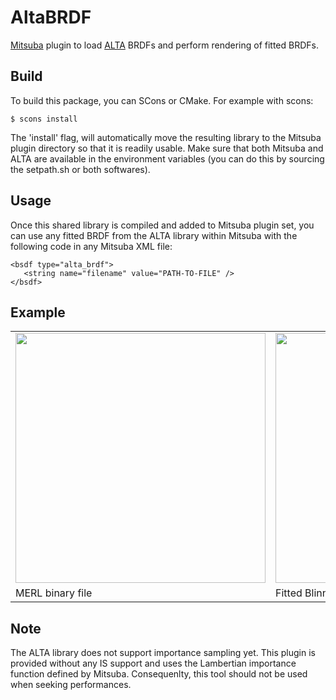 AltaBRDF
========

[Mitsuba](http://http://mitsuba-renderer.org/) plugin to load [ALTA](http://alta.gforge.inria.fr/) BRDFs and perform rendering of fitted BRDFs.

## Build

To build this package, you can SCons or CMake. For example with scons:

    $ scons install

The 'install' flag, will automatically move the resulting library to the Mitsuba plugin directory so that it is readily usable. Make sure that both Mitsuba and ALTA are available in the environment variables (you can do this by sourcing the setpath.sh or both softwares).

## Usage

Once this shared library is compiled and added to Mitsuba plugin set, you can use any fitted BRDF from the ALTA library within Mitsuba with the following code in any Mitsuba XML file:

    <bsdf type="alta_brdf">
       <string name="filename" value="PATH-TO-FILE" />
    </bsdf>


## Example


<table>
<tr>
<td><img width="400px" src="https://raw.githubusercontent.com/belcour/AltaBRDF/master/matpreview-merl.png"/></td>
<td><img width="400px" src="https://raw.githubusercontent.com/belcour/AltaBRDF/master/matpreview-alta.png"/></td>
</tr>
<tr>
<td>MERL binary file</td>
<td>Fitted Blinn-Phong lobe</td>
</tr>
</table>


## Note

The ALTA library does not support importance sampling yet. This plugin is provided without any IS support and uses the Lambertian importance function defined by Mitsuba. Consequenlty, this tool should not be used when seeking performances.
